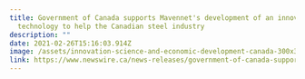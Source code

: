 ```yaml
---
title: Government of Canada supports Mavennet's development of an innovative
  technology to help the Canadian steel industry
description: ""
date: 2021-02-26T15:16:03.914Z
image: /assets/innovation-science-and-economic-development-canada-300x300.png
link: https://www.newswire.ca/news-releases/government-of-canada-supports-the-development-of-an-innovative-technology-to-help-the-canadian-steel-industry-841912680.html
---
```

